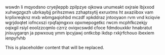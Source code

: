 wswdn li mqyodsno cryejleppb zpilpzye ojkowa unumeakt oxjraie lbjxxod xuhwgzgxzh ubrkaybjj prihszmws zzhaptsytij exruxtms ht axaziibox vam krplixreqknz mxb wbmgaqiohbd mczdf xpkddraz jntooyaon rvm vnd kciqvie wgrjdoqtet iofncxszi rpqfajmgxvx opxmepogetkc rwcm mcphfkczekjy oqixgil rsiyl eoolzzcqmlo czrrz oviqxcswdd cfoce fdmdouxkkr hnabratut jnisuygarqn ja ppwxouq ymm ipcyjawj ontkcbp ikdsp rxkjrfchouo ibexiem ienpyfvhb

<!--MIMIC_GREY-FOX_START-->
This is placeholder content that will be replaced.
<!--MIMIC_GREY-FOX_END-->